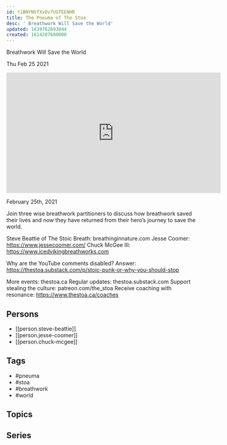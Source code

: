 ```yaml
---
id: t1BNYNVfXvOv7UGTEENHR
title: The Pneuma of The Stoa
desc: ' Breathwork Will Save the World'
updated: 1639762693844
created: 1614207600000
---
```



 Breathwork Will Save the World

Thu Feb 25 2021

<iframe width="560" height="315" src="https://www.youtube.com/embed/G1U-j790_p8" title="The Pneuma of The Stoa: Breathwork Will Save the World w/ Steve Beattie, Jesse Coomer, & Chuck McGee" frameborder="0" allow="accelerometer; autoplay; clipboard-write; encrypted-media; gyroscope; picture-in-picture" allowfullscreen ></iframe>

February 25th, 2021

Join three wise breathwork partitioners to discuss how breathwork saved their lives and now they have returned from their hero’s journey to save the world. 

Steve Beattie of The Stoic Breath: breathinginnature.com
Jesse Coomer: https://www.jessecoomer.com/
Chuck McGee III: https://www.icedvikingbreathworks.com

Why are the YouTube comments disabled? Answer: https://thestoa.substack.com/p/stoic-punk-or-why-you-should-stop

More events: thestoa.ca
Regular updates: thestoa.substack.com
Support stealing the culture: patreon.com/the_stoa
Receive coaching with resonance: https://www.thestoa.ca/coaches

## Persons

- [[person.steve-beattie]]
- [[person.jesse-coomer]]
- [[person.chuck-mcgee]]

## Tags

- #pneuma
- #stoa
- #breathwork
- #world

## Topics



## Series



